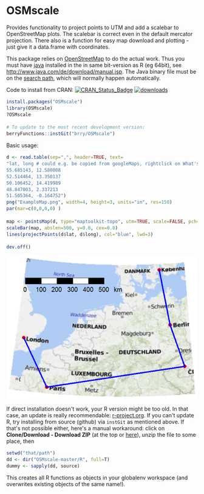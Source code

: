 # OSMscale

Provides functionality to project points to UTM and add a scalebar to OpenStreetMap plots.
The scalebar is correct even in the default mercator projection.
There also is a function for easy map download and plotting - just give it a data.frame with coordinates.

This package relies on [OpenStreetMap](http://blog.fellstat.com/?cat=15) to do the actual work.
Thus you must have [java](www.java.com) installed in the in same bit-version as R (eg 64bit), see
http://www.java.com/de/download/manual.jsp.
The Java binary file must be on the [search path](http://www.java.com/en/download/help/path.xml), which will normally happen automatically.

Code to install from CRAN:
[![CRAN_Status_Badge](http://www.r-pkg.org/badges/version/OSMscale)](http://cran.r-project.org/package=OSMscale) [![downloads](http://cranlogs.r-pkg.org/badges/OSMscale)](http://www.r-pkg.org/services)
```R
install.packages("OSMscale")
library(OSMscale)
?OSMscale

# To update to the most recent development version:
berryFunctions::instGit("brry/OSMscale")
```


Basic usage:
```R
d <- read.table(sep=",", header=TRUE, text=
"lat, long # could e.g. be copied from googleMaps, rightclick on What's here?
55.685143, 12.580008
52.514464, 13.350137
50.106452, 14.419989
48.847003, 2.337213
51.505364, -0.164752")
png("ExampleMap.png", width=4, height=3, units="in", res=150)
par(mar=c(0,0,0,0) )

map <- pointsMap(d, type="maptoolkit-topo", utm=TRUE, scale=FALSE, pch=16, col=2)
scaleBar(map, abslen=500, y=0.8, cex=0.8)
lines(projectPoints(d$lat, d$long), col="blue", lwd=3)

dev.off()
```
![ExampleMap](https://github.com/brry/OSMscale/blob/master/ExampleMap.png "Example Map")


If direct installation doesn't work, your R version might be too old. In that case, an update is really recommendable: [r-project.org](http://www.r-project.org/). If you can't update R, try installing from source (github) via `instGit` as mentioned above. If that's not possible either, here's a manual workaround:
click on **Clone/Download - Download ZIP** (at the top or [here](https://github.com/brry/OSMscale/archive/master.zip)), unzip the file to some place, then
```R
setwd("that/path")
dd <- dir("OSMscale-master/R", full=T)
dummy <- sapply(dd, source)
```
This creates all R functions as objects in your globalenv workspace (and overwrites existing objects of the same name!).
